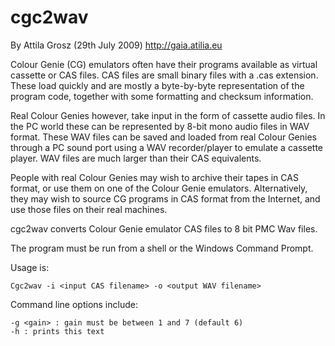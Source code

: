 # cgc2wav

By Attila Grosz (29th July 2009)
<http://gaia.atilia.eu>

Colour Genie (CG) emulators often have their programs available as virtual cassette or CAS files. CAS files are small binary files with a .cas extension. These load quickly and are mostly a byte-by-byte representation of the program code, together with some formatting and checksum information.

Real Colour Genies however, take input in the form of cassette audio files. In the PC world these can be represented by 8-bit mono audio files in WAV format. These WAV files can be saved and loaded from real Colour Genies through a PC sound port using a WAV recorder/player to emulate a cassette player. WAV files are much larger than their CAS equivalents.

People with real Colour Genies may wish to archive their tapes in CAS format, or use them on one of the Colour Genie emulators. Alternatively, they may wish to source CG programs in CAS format from the Internet, and use those files on their real machines.

cgc2wav converts Colour Genie emulator CAS files to 8 bit PMC Wav files.

The program must be run from a shell or the Windows Command Prompt.

Usage is:

    Cgc2wav -i <input CAS filename> -o <output WAV filename>

Command line options include:

    -g <gain> : gain must be between 1 and 7 (default 6)
    -h : prints this text
